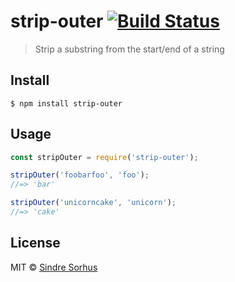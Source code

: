 # strip-outer [![Build Status](https://travis-ci.org/sindresorhus/strip-outer.svg?branch=master)](https://travis-ci.org/sindresorhus/strip-outer)

> Strip a substring from the start/end of a string


## Install

```
$ npm install strip-outer
```


## Usage

```js
const stripOuter = require('strip-outer');

stripOuter('foobarfoo', 'foo');
//=> 'bar'

stripOuter('unicorncake', 'unicorn');
//=> 'cake'
```


## License

MIT © [Sindre Sorhus](https://sindresorhus.com)
